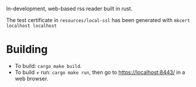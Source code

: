 In-development, web-based rss reader built in rust.

The test certificate in `resources/local-ssl` has been generated with `mkcert localhost localhost`

# Building
- To build: `cargo make build`.
- To build + run: `cargo make run`, then go to [https://localhost:8443/](https://localhost:8443/) in a web browser.